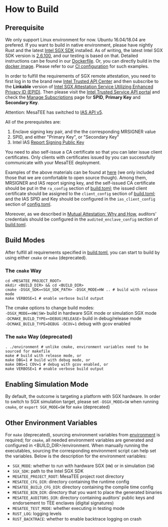 # How to Build

## Prerequisite

We only support Linux environment for now. Ubuntu 16.04/18.04 are prefered.  If
you want to build in native environment, please have nightly Rust and the
latest [Intel SGX SDK](https://01.org/intel-software-guard-extensions/downloads) installed.
As of writing, the latest Intel SGX SDK version is
[2.6.100](https://download.01.org/intel-sgx/linux-2.6/ubuntu18.04-server/), and
our testing is based on that. Detailed instructions can be found in our
[Dockerfile](https://github.com/mesalock-linux/mesatee/blob/master/Dockerfile).
Or, you can directly build in the [docker image](https://hub.docker.com/r/mesalocklinux/build-mesatee).
Please refer to our [CI configuration](../.drone.yml) for such examples.

In order to fulfill the requirements of SGX remote attestation, you need to
first log in to the brand new [Intel Trusted API Center](https://api.portal.trustedservices.intel.com/) and then subscribe to the **Linkable** version of [Intel SGX Attestation Service Utilizing Enhanced Privacy ID (EPID)](https://api.portal.trustedservices.intel.com/EPID-attestation). Then please visit the [Intel Trusted Service API portal](https://api.portal.trustedservices.intel.com/developer) and check the [Manage Subscriptions](https://api.portal.trustedservices.intel.com/developer) page for **SPID**, **Primary Key** and **Secondary Key**.

Attention: MesaTEE has switched to [IAS API v5](https://api.trustedservices.intel.com/documents/sgx-attestation-api-spec.pdf).

All of the prerequisites are:

1. Enclave signing key pair, and the the corresponding MRSIGNER value
2. SPID, and either "Primary Key", or "Secondary Key"
3. Intel IAS [Report Signing Public Key](http://software.intel.com/sites/default/files/managed/7b/de/RK_PUB.zip)

You need to also self-issue a CA certificate so that you can later issue client
certificates. Only clients with certificates issued by you can successfully
communicate with your MesaTEE deployment.

Examples of the above materials can be found at [here](../cert) (we only
included those that we are comfortable to open source though). Among them,
MRSIGNER and IAS report signing key, and the self-issued CA certificate should
be put in the ``ra_config`` section of [build.toml](../build.toml); the issued
client certificate should be assigned to the ``client_config`` section of
[build.toml](../build.toml); and the IAS SPID and Key should be configured in
the ``ias_client_config`` section of [config.toml](../config.toml).

Moreover, as we described in [Mutual Attestation: Why and
How](mutual_attestation.md), auditors' credentials should be configured in the
``audited_enclave_config`` section of [build.toml](../build.toml).

## Build Modes

After fulfill all requirements specified in [build.toml](../build.toml), you
can start to build by using either ``cmake`` or ``make`` (deprecated).

### The ``cmake`` Way

```
cd <MESATEE_PROJECT_ROOT>
mkdir <BUILD_DIR> && cd <BUILD_DIR>
cmake -DSGX_SDK=<SGX_SDK_PATH> -DSGX_MODE=HW .. # build with release mode
make VERBOSE=1 # enable verbose build output
```

The cmake options to change build modes:  
`-DSGX_MODE=<HW|SW>` build in hardware SGX mode or simulation SGX mode  
`-DCMAKE_BUILD_TYPE=<DEBUG|RELEASE>` build in debug/release mode  
`-DCMAKE_BUILD_TYPE=DEBUG -DCOV=1` debug with gcov enabled

### The ``make`` Way (deprecated)

```
. ./environment # unlike cmake, environment variables need to be sourced for makefile
make # build with release mode, or
make DBG=1 # build with debug mode, or
make DBG=1 COV=1 # debug with gcov enabled, or
make VERBOSE=1 # enable verbose build output
```

## Enabling Simulation Mode

By default, the outcome is targeting a platform with SGX hardware.  In order to
switch to SGX simulation target, please set ```-DSGX_MODE=SW``` when running ```cmake```, or ```export SGX_MODE=SW``` for ```make``` (deprecated)

## Other Environment Variables

For ```make``` (deprecated), sourcing environment variables from [environment](../environment) is required; for ```cmake```, all needed environment variables are generated and configured in <BUILD_DIR>/environment.
When manually running the executables, sourcing the corresponding environment script can
help set the variables. Below is the description for the environment variables:

* ``SGX_MODE``: whether to run with hardware SGX (``HW``) or in simulation (``SW``)
* ``SGX_SDK``: path to the Intel SGX SDK
* ``MESATEE_PROJECT_ROOT``: MesaTEE project root directory
* ``MESATEE_CFG_DIR``: directory containing the runtime config
* ``MESATEE_BUILD_CFG_DIR``: directory containing the compile time config
* ``MESATEE_BIN_DIR``: directory that you want to place the generated binaries
* ``MESATEE_AUDITORS_DIR``: directory containing auditors' public keys and endorsement to TEE enclaves (digital signatures)
* ``MESATEE_TEST_MODE``: whether executing in testing mode
* ``RUST_LOG``: logging levels
* ``RUST_BACKTRACE``: whether to enable backtrace logging on crash
